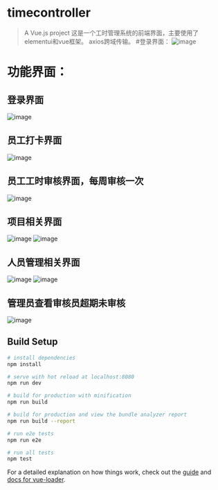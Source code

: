 # timecontroller

> A Vue.js project 
这是一个工时管理系统的前端界面，主要使用了elementui和vue框架。
axios跨域传输。
#登录界面：
![image](https://user-images.githubusercontent.com/104287111/236593914-3ac582af-2ed6-40cc-a7cc-1719ca03a0b6.png)
# 功能界面：
## 登录界面
![image](https://user-images.githubusercontent.com/104287111/236593958-961bb267-0f13-4339-b2f3-2b59c640ec7a.png)
## 员工打卡界面
![image](https://user-images.githubusercontent.com/104287111/236594034-c43a3e73-3191-4d5b-87c8-34ed373b9a7d.png)
## 员工工时审核界面，每周审核一次
![image](https://user-images.githubusercontent.com/104287111/236593968-36bf30c5-18b3-4e8a-a191-05a2fdf10047.png)
## 项目相关界面
![image](https://user-images.githubusercontent.com/104287111/236593980-cdb5478d-9500-41a2-b2de-b3d351eaf942.png)
![image](https://user-images.githubusercontent.com/104287111/236593998-7f29fc38-f8cf-418c-a70b-d1a6a03918f7.png)
## 人员管理相关界面
![image](https://user-images.githubusercontent.com/104287111/236594005-e3de81d5-b383-47d4-9d75-35ed8a1cfa15.png)
![image](https://user-images.githubusercontent.com/104287111/236594014-fdc38854-a2e7-482e-a98d-ed7efb26a06a.png)
## 管理员查看审核员超期未审核
![image](https://user-images.githubusercontent.com/104287111/236594021-3c0bdef9-e918-4f50-b75e-398e7419ac76.png)


## Build Setup

``` bash
# install dependencies
npm install

# serve with hot reload at localhost:8080
npm run dev

# build for production with minification
npm run build

# build for production and view the bundle analyzer report
npm run build --report

# run e2e tests
npm run e2e

# run all tests
npm test
```

For a detailed explanation on how things work, check out the [guide](http://vuejs-templates.github.io/webpack/) and [docs for vue-loader](http://vuejs.github.io/vue-loader).
